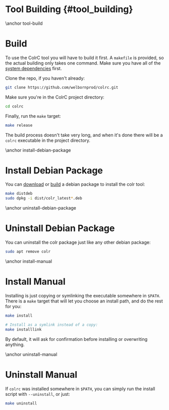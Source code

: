# Tool Building {#tool_building}

\anchor tool-build
# Build

To use the ColrC tool you will have to build it first. A `makefile` is provided,
so the actual building only takes one command. Make sure you have all of the
[system dependencies](https://welbornprod.com/colrc/dependencies.html) first.

Clone the repo, if you haven't already:
```bash
git clone https://github.com/welbornprod/colrc.git
```

Make sure you're in the ColrC project directory:
```bash
cd colrc
```

Finally, run the `make` target:
```bash
make release
```

The build process doesn't take very long, and when it's done there will be a
`colrc` executable in the project directory.

\anchor install-debian-package
# Install Debian Package
You can [download](https://welbornprod.com/colrc/downloads.html#debian-packages)
or [build](https://welbornprod.com/colrc/make.html#make-debian-packages) a debian package
to install the colr tool:
```bash
make distdeb
sudo dpkg -i dist/colr_latest*.deb
```

\anchor uninstall-debian-package
# Uninstall Debian Package
You can uninstall the colr package just like any other debian package:
```bash
sudo apt remove colr
```

\anchor install-manual
# Install Manual
Installing is just copying or symlinking the executable somewhere in `$PATH`.
There is a `make` target that will let you choose an install path, and do the
rest for you:
```bash
make install

# Install as a symlink instead of a copy:
make installlink
```

By default, it will ask for confirmation before installing or overwriting
anything.

\anchor uninstall-manual
# Uninstall Manual
If `colrc` was installed somewhere in `$PATH`, you can simply run the install
script with `--uninstall`, or just:
```bash
make uninstall
```
